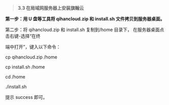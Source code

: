 > **3.3 在局域网服务器上安装旗翰云**



**第一步：用 U 盘等工具将 qihancloud.zip 和 install.sh 文件拷贝到服务器桌面。**

第二步：将 qihancloud.zip 和 install.sh 复制到/home 目录下， 在服务器桌面点击右键-选择“在终

端中打开”，键入以下命令：

cp qihancloud.zip /home

cp install.sh /home

cd /home

./install.sh

提示 success 即可。

